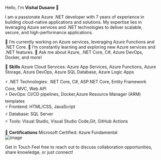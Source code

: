 
Hello, I'm **Vishal Dusane** 👋

I am a passionate Azure .NET developer with 7 years of experience in building cloud-native applications and solutions. My expertise lies in leveraging Azure services and .NET technologies to deliver scalable, secure, and high-performance applications.

🔭 I’m currently working on Azure services, leveraging Azure Functions and .NET Core.
🌱 I’m constantly learning and exploring new Azure services and .NET features.
💬 Ask me about Azure, .NET Core, C#, Azure DevOps, Docker, and more!

👀 **Skills**
Azure Cloud Services: Azure App Services, Azure Functions, Azure Storage, Azure DevOps, Azure SQL Database, Azure Logic Apps

⚡ .NET Technologies: .NET Core, C#, ASP.NET Core, Entity Framework Core, MVC, Web API<br>
⚡ DevOps: CI/CD pipelines, Docker,Azure Resource Manager (ARM) templates<br>
⚡ Frontend: HTML/CSS, JavaScript<br>
⚡ Database: SQL Server<br>
⚡ Tools: Visual Studio, Visual Studio Code,Git, GitHub Actions<br>


🌱 **Certifications**
Microsoft Certified: Azure Fundamental<br>![image](https://github.com/vishalwk2024/vishalwk2024/assets/163403238/b0379790-02cd-4ec5-a46b-52b19c2c0880)


Get in Touch
Feel free to reach out to discuss collaboration opportunities, share knowledge, or just connect!
<!---
vishalwk2024/vishalwk2024 is a ✨ special ✨ repository because its `README.md` (this file) appears on your GitHub profile.
You can click the Preview link to take a look at your changes.
--->
